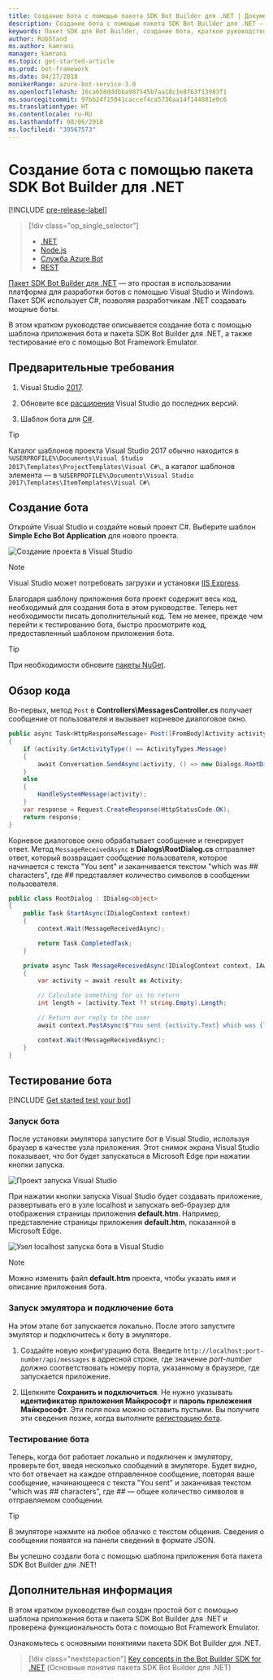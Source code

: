 ```yaml
---
title: Создание бота с помощью пакета SDK Bot Builder для .NET | Документация Майкрософт
description: Создание бота с помощью пакета SDK Bot Builder для .NET — мощной платформы для создания ботов.
keywords: Пакет SDK для Bot Builder, создание бота, краткое руководство, начало работы
author: RobStand
ms.author: kamrani
manager: kamrani
ms.topic: get-started-article
ms.prod: bot-framework
ms.date: 04/27/2018
monikerRange: azure-bot-service-3.0
ms.openlocfilehash: 16ca658dddbba987545b7aa18c1e8f63f13983f1
ms.sourcegitcommit: 97bb24f15041caccef4ca5736aa14f144881e0c6
ms.translationtype: HT
ms.contentlocale: ru-RU
ms.lasthandoff: 08/06/2018
ms.locfileid: "39567573"
---
```

# <a name="create-a-bot-with-the-bot-builder-sdk-for-net"></a>Создание бота с помощью пакета SDK Bot Builder для .NET

[!INCLUDE [pre-release-label](../includes/pre-release-label-v3.md)]

> [!div class="op_single_selector"]
> - [.NET](../dotnet/bot-builder-dotnet-quickstart.md)
> - [Node.js](../nodejs/bot-builder-nodejs-quickstart.md)
> - [Служба Azure Bot](../bot-service-quickstart.md)
> - [REST](../rest-api/bot-framework-rest-connector-quickstart.md)

<a href="https://github.com/Microsoft/BotBuilder" target="_blank">Пакет SDK Bot Builder для .NET</a> — это простая в использовании платформа для разработки ботов с помощью Visual Studio и Windows. Пакет SDK использует C#, позволяя разработчикам .NET создавать мощные боты.


В этом кратком руководстве описывается создание бота с помощью шаблона приложения бота и пакета SDK Bot Builder для .NET, а также тестирование его с помощью Bot Framework Emulator.

## <a name="prerequisites"></a>Предварительные требования
1. Visual Studio [2017](https://www.visualstudio.com/).

2. Обновите все [расширения](https://docs.microsoft.com/en-us/visualstudio/extensibility/how-to-update-a-visual-studio-extension) Visual Studio до последних версий.

3. Шаблон бота для [C#](https://marketplace.visualstudio.com/items?itemName=BotBuilder.BotBuilderV3).

> [!TIP]
> Каталог шаблонов проекта Visual Studio 2017 обычно находится в `%USERPROFILE%\Documents\Visual Studio 2017\Templates\ProjectTemplates\Visual C#\`, а каталог шаблонов элемента — в `%USERPROFILE%\Documents\Visual Studio 2017\Templates\ItemTemplates\Visual C#\`

## <a name="create-your-bot"></a>Создание бота

Откройте Visual Studio и создайте новый проект C#. Выберите шаблон **Simple Echo Bot Application** для нового проекта.

![Создание проекта в Visual Studio](../media/connector-getstarted-create-project.png)

> [!NOTE]
> Visual Studio может потребовать загрузки и установки [IIS Express](https://www.microsoft.com/en-us/download/details.aspx?id=48264). 

Благодаря шаблону приложения бота проект содержит весь код, необходимый для создания бота в этом руководстве. Теперь нет необходимости писать дополнительный код. Тем не менее, прежде чем перейти к тестированию бота, быстро просмотрите код, предоставленный шаблоном приложения бота.

> [!TIP] 
> При необходимости обновите [пакеты NuGet](https://docs.microsoft.com/en-us/nuget/quickstart/install-and-use-a-package-in-visual-studio).

## <a name="explore-the-code"></a>Обзор кода

Во-первых, метод `Post` в **Controllers\MessagesController.cs** получает сообщение от пользователя и вызывает корневое диалоговое окно.

```csharp
public async Task<HttpResponseMessage> Post([FromBody]Activity activity)
{
    if (activity.GetActivityType() == ActivityTypes.Message)
    {
        await Conversation.SendAsync(activity, () => new Dialogs.RootDialog());
    }
    else
    {
        HandleSystemMessage(activity);
    }
    var response = Request.CreateResponse(HttpStatusCode.OK);
    return response;
}

```

Корневое диалоговое окно обрабатывает сообщение и генерирует ответ. Метод `MessageReceivedAsync` в **Dialogs\RootDialog.cs** отправляет ответ, который возвращает сообщение пользователя, которое начинается с текста "You sent" и заканчивается текстом "which was *##* characters", где *##* представляет количество символов в сообщении пользователя.

```csharp
public class RootDialog : IDialog<object>
{
    public Task StartAsync(IDialogContext context)
    {
        context.Wait(MessageReceivedAsync);

        return Task.CompletedTask;
    }

    private async Task MessageReceivedAsync(IDialogContext context, IAwaitable<object> result)
    {
        var activity = await result as Activity;

        // Calculate something for us to return
        int length = (activity.Text ?? string.Empty).Length;

        // Return our reply to the user
        await context.PostAsync($"You sent {activity.Text} which was {length} characters");

        context.Wait(MessageReceivedAsync);
    }
}
```

## <a name="test-your-bot"></a>Тестирование бота

[!INCLUDE [Get started test your bot](../includes/snippet-getstarted-test-bot.md)]

### <a name="start-your-bot"></a>Запуск бота

После установки эмулятора запустите бот в Visual Studio, используя браузер в качестве узла приложения.
Этот снимок экрана Visual Studio показывает, что бот будет запускаться в Microsoft Edge при нажатии кнопки запуска.

![Проект запуска Visual Studio](../media/connector-getstarted-start-bot-locally.png)

При нажатии кнопки запуска Visual Studio будет создавать приложение, развертывать его в узле localhost и запускать веб-браузер для отображения страницы приложения **default.htm**.
Например, представление страницы приложения **default.htm**, показанной в Microsoft Edge.

![Узел localhost запуска бота в Visual Studio](../media/connector-getstarted-bot-running-localhost.png)

> [!NOTE]
> Можно изменить файл **default.htm** проекта, чтобы указать имя и описание приложения бота.

### <a name="start-the-emulator-and-connect-your-bot"></a>Запуск эмулятора и подключение бота

На этом этапе бот запускается локально.
После этого запустите эмулятор и подключитесь к боту в эмуляторе.

1. Создайте новую конфигурацию бота. Введите `http://localhost:port-number/api/messages` в адресной строке, где значение *port-number* должно соответствовать номеру порта, указанному в браузере, где запускается приложение.

2. Щелкните **Сохранить и подключиться**. Не нужно указывать **идентификатор приложения Майкрософт** и **пароль приложения Майкрософт**. Эти поля пока можно оставить пустыми. Вы получите эти сведения позже, когда выполните [регистрацию бота](~/bot-service-quickstart-registration.md).

### <a name="test-your-bot"></a>Тестирование бота

Теперь, когда бот работает локально и подключен к эмулятору, проверьте бот, введя несколько сообщений в эмуляторе.
Будет видно, что бот отвечает на каждое отправленное сообщение, повторяя ваше сообщение, начинающееся с текста "You sent" и заканчивая текстом "which was *##* characters", где *##* — общее количество символов в отправляемом сообщении.


> [!TIP]
> В эмуляторе нажмите на любое облачко с текстом общения. Сведения о сообщении появятся на панели сведений в формате JSON.

Вы успешно создали бота с помощью шаблона приложения бота пакета SDK Bot Builder для .NET!

## <a name="next-steps"></a>Дополнительная информация

В этом кратком руководстве был создан простой бот с помощью шаблона приложения бота и пакета SDK Bot Builder для .NET и проверена функциональность бота с помощью Bot Framework Emulator.

Ознакомьтесь с основными понятиями пакета SDK Bot Builder для .NET.

> [!div class="nextstepaction"]
> [Key concepts in the Bot Builder SDK for .NET](bot-builder-dotnet-concepts.md) (Основные понятия пакета SDK Bot Builder для .NET)
